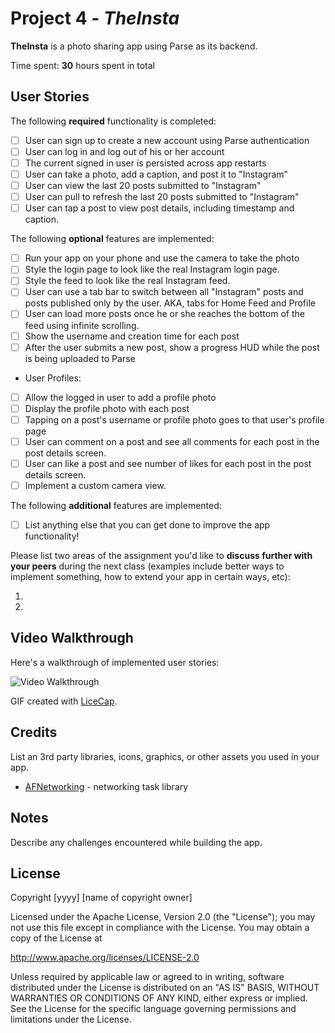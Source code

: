 # Project 4 - *TheInsta*

**TheInsta** is a photo sharing app using Parse as its backend.

Time spent: **30** hours spent in total

## User Stories

The following **required** functionality is completed:

- [ ] User can sign up to create a new account using Parse authentication
- [ ] User can log in and log out of his or her account
- [ ] The current signed in user is persisted across app restarts
- [ ] User can take a photo, add a caption, and post it to "Instagram"
- [ ] User can view the last 20 posts submitted to "Instagram"
- [ ] User can pull to refresh the last 20 posts submitted to "Instagram"
- [ ] User can tap a post to view post details, including timestamp and caption.

The following **optional** features are implemented:

- [ ] Run your app on your phone and use the camera to take the photo
- [ ] Style the login page to look like the real Instagram login page.
- [ ] Style the feed to look like the real Instagram feed.
- [ ] User can use a tab bar to switch between all "Instagram" posts and posts published only by the user. AKA, tabs for Home Feed and Profile
- [ ] User can load more posts once he or she reaches the bottom of the feed using infinite scrolling.
- [ ] Show the username and creation time for each post
- [ ] After the user submits a new post, show a progress HUD while the post is being uploaded to Parse
- User Profiles:
- [ ] Allow the logged in user to add a profile photo
- [ ] Display the profile photo with each post
- [ ] Tapping on a post's username or profile photo goes to that user's profile page
- [ ] User can comment on a post and see all comments for each post in the post details screen.
- [ ] User can like a post and see number of likes for each post in the post details screen.
- [ ] Implement a custom camera view.

The following **additional** features are implemented:

- [ ] List anything else that you can get done to improve the app functionality!

Please list two areas of the assignment you'd like to **discuss further with your peers** during the next class (examples include better ways to implement something, how to extend your app in certain ways, etc):

1.
2.

## Video Walkthrough

Here's a walkthrough of implemented user stories:

<img src='http://i.imgur.com/link/to/your/gif/file.gif' title='Video Walkthrough' width='' alt='Video Walkthrough' />

GIF created with [LiceCap](http://www.cockos.com/licecap/).

## Credits

List an 3rd party libraries, icons, graphics, or other assets you used in your app.

- [AFNetworking](https://github.com/AFNetworking/AFNetworking) - networking task library


## Notes

Describe any challenges encountered while building the app.

## License

Copyright [yyyy] [name of copyright owner]

Licensed under the Apache License, Version 2.0 (the "License");
you may not use this file except in compliance with the License.
You may obtain a copy of the License at

http://www.apache.org/licenses/LICENSE-2.0

Unless required by applicable law or agreed to in writing, software
distributed under the License is distributed on an "AS IS" BASIS,
WITHOUT WARRANTIES OR CONDITIONS OF ANY KIND, either express or implied.
See the License for the specific language governing permissions and
limitations under the License.
